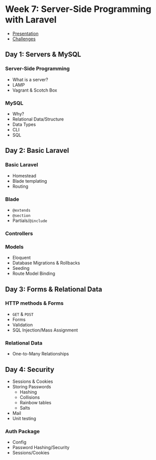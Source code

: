 # Week 7: Server-Side Programming with Laravel

- [Presentation](https://docs.google.com/presentation/d/1skAHzDLyDYkMJeRLq4Ha-DcgLnE4Yr8qpD5DLgIynIk)
- [Challenges](https://github.com/develop-me/bootcamp--week-07--laravel/tree/master/challenges)

## Day 1: Servers & MySQL

### Server-Side Programming
- What is a server?
- LAMP
- Vagrant & Scotch Box

### MySQL
- Why?
- Relational Data/Structure
- Data Types
- CLI
- SQL

## Day 2: Basic Laravel

### Basic Laravel
- Homestead
- Blade templating
- Routing

### Blade
- `@extends`
- `@section`
- Partials/`@include`

### Controllers

### Models
- Eloquent
- Database Migrations & Rollbacks
- Seeding
- Route Model Binding

## Day 3: Forms & Relational Data

### HTTP methods & Forms

- `GET` & `POST`
- Forms
- Validation
- SQL Injection/Mass Assignment

### Relational Data
- One-to-Many Relationships

## Day 4: Security
- Sessions & Cookies
- Storing Passwords
    - Hashing
    - Collisions
    - Rainbow tables
    - Salts
- Mail
- Unit testing

### Auth Package
- Config
- Password Hashing/Security
- Sessions/Cookies

